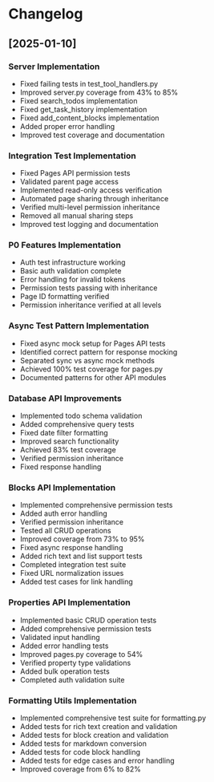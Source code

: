 # Changelog

## [2025-01-10]

### Server Implementation
- Fixed failing tests in test_tool_handlers.py
- Improved server.py coverage from 43% to 85%
- Fixed search_todos implementation
- Fixed get_task_history implementation
- Fixed add_content_blocks implementation
- Added proper error handling
- Improved test coverage and documentation

### Integration Test Implementation
- Fixed Pages API permission tests
- Validated parent page access
- Implemented read-only access verification
- Automated page sharing through inheritance
- Verified multi-level permission inheritance
- Removed all manual sharing steps
- Improved test logging and documentation

### P0 Features Implementation
- Auth test infrastructure working
- Basic auth validation complete
- Error handling for invalid tokens
- Permission tests passing with inheritance
- Page ID formatting verified
- Permission inheritance verified at all levels

### Async Test Pattern Implementation
- Fixed async mock setup for Pages API tests
- Identified correct pattern for response mocking
- Separated sync vs async mock methods
- Achieved 100% test coverage for pages.py
- Documented patterns for other API modules

### Database API Improvements
- Implemented todo schema validation
- Added comprehensive query tests
- Fixed date filter formatting
- Improved search functionality
- Achieved 83% test coverage
- Verified permission inheritance
- Fixed response handling

### Blocks API Implementation
- Implemented comprehensive permission tests
- Added auth error handling
- Verified permission inheritance
- Tested all CRUD operations
- Improved coverage from 73% to 95%
- Fixed async response handling
- Added rich text and list support tests
- Completed integration test suite
- Fixed URL normalization issues
- Added test cases for link handling

### Properties API Implementation
- Implemented basic CRUD operation tests
- Added comprehensive permission tests
- Validated input handling
- Added error handling tests
- Improved pages.py coverage to 54%
- Verified property type validations
- Added bulk operation tests
- Completed auth validation suite

### Formatting Utils Implementation
- Implemented comprehensive test suite for formatting.py
- Added tests for rich text creation and validation
- Added tests for block creation and validation
- Added tests for markdown conversion
- Added tests for code block handling
- Added tests for edge cases and error handling
- Improved coverage from 6% to 82%